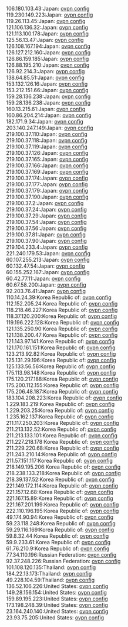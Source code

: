 106.180.103.43:Japan: [ovpn config](vpn/106_180_103_43.ovpn)  
119.230.149.223:Japan: [ovpn config](vpn/119_230_149_223.ovpn)  
119.26.113.45:Japan: [ovpn config](vpn/119_26_113_45.ovpn)  
121.106.136.32:Japan: [ovpn config](vpn/121_106_136_32.ovpn)  
121.113.100.178:Japan: [ovpn config](vpn/121_113_100_178.ovpn)  
125.56.13.47:Japan: [ovpn config](vpn/125_56_13_47.ovpn)  
126.108.167.194:Japan: [ovpn config](vpn/126_108_167_194.ovpn)  
126.127.212.160:Japan: [ovpn config](vpn/126_127_212_160.ovpn)  
126.86.159.185:Japan: [ovpn config](vpn/126_86_159_185.ovpn)  
126.88.195.210:Japan: [ovpn config](vpn/126_88_195_210.ovpn)  
126.92.214.3:Japan: [ovpn config](vpn/126_92_214_3.ovpn)  
138.64.85.51:Japan: [ovpn config](vpn/138_64_85_51.ovpn)  
153.132.126.16:Japan: [ovpn config](vpn/153_132_126_16.ovpn)  
153.212.151.66:Japan: [ovpn config](vpn/153_212_151_66.ovpn)  
159.28.136.238:Japan: [ovpn config](vpn/159_28_136_238.ovpn)  
159.28.136.238:Japan: [ovpn config](vpn/159_28_136_238.ovpn)  
160.13.215.61:Japan: [ovpn config](vpn/160_13_215_61.ovpn)  
160.86.204.214:Japan: [ovpn config](vpn/160_86_204_214.ovpn)  
182.171.9.34:Japan: [ovpn config](vpn/182_171_9_34.ovpn)  
203.140.247.149:Japan: [ovpn config](vpn/203_140_247_149.ovpn)  
219.100.37.110:Japan: [ovpn config](vpn/219_100_37_110.ovpn)  
219.100.37.118:Japan: [ovpn config](vpn/219_100_37_118.ovpn)  
219.100.37.119:Japan: [ovpn config](vpn/219_100_37_119.ovpn)  
219.100.37.126:Japan: [ovpn config](vpn/219_100_37_126.ovpn)  
219.100.37.165:Japan: [ovpn config](vpn/219_100_37_165.ovpn)  
219.100.37.166:Japan: [ovpn config](vpn/219_100_37_166.ovpn)  
219.100.37.169:Japan: [ovpn config](vpn/219_100_37_169.ovpn)  
219.100.37.174:Japan: [ovpn config](vpn/219_100_37_174.ovpn)  
219.100.37.177:Japan: [ovpn config](vpn/219_100_37_177.ovpn)  
219.100.37.179:Japan: [ovpn config](vpn/219_100_37_179.ovpn)  
219.100.37.190:Japan: [ovpn config](vpn/219_100_37_190.ovpn)  
219.100.37.2:Japan: [ovpn config](vpn/219_100_37_2.ovpn)  
219.100.37.24:Japan: [ovpn config](vpn/219_100_37_24.ovpn)  
219.100.37.29:Japan: [ovpn config](vpn/219_100_37_29.ovpn)  
219.100.37.54:Japan: [ovpn config](vpn/219_100_37_54.ovpn)  
219.100.37.56:Japan: [ovpn config](vpn/219_100_37_56.ovpn)  
219.100.37.81:Japan: [ovpn config](vpn/219_100_37_81.ovpn)  
219.100.37.90:Japan: [ovpn config](vpn/219_100_37_90.ovpn)  
219.104.233.4:Japan: [ovpn config](vpn/219_104_233_4.ovpn)  
221.240.179.53:Japan: [ovpn config](vpn/221_240_179_53.ovpn)  
60.107.255.213:Japan: [ovpn config](vpn/60_107_255_213.ovpn)  
60.132.47.54:Japan: [ovpn config](vpn/60_132_47_54.ovpn)  
60.155.252.167:Japan: [ovpn config](vpn/60_155_252_167.ovpn)  
60.42.77.11:Japan: [ovpn config](vpn/60_42_77_11.ovpn)  
60.67.58.200:Japan: [ovpn config](vpn/60_67_58_200.ovpn)  
92.203.76.41:Japan: [ovpn config](vpn/92_203_76_41.ovpn)  
110.14.24.39:Korea Republic of: [ovpn config](vpn/110_14_24_39.ovpn)  
112.152.205.24:Korea Republic of: [ovpn config](vpn/112_152_205_24.ovpn)  
118.218.46.227:Korea Republic of: [ovpn config](vpn/118_218_46_227.ovpn)  
118.37.120.200:Korea Republic of: [ovpn config](vpn/118_37_120_200.ovpn)  
119.196.222.128:Korea Republic of: [ovpn config](vpn/119_196_222_128.ovpn)  
121.135.250.90:Korea Republic of: [ovpn config](vpn/121_135_250_90.ovpn)  
121.138.200.47:Korea Republic of: [ovpn config](vpn/121_138_200_47.ovpn)  
121.143.97.141:Korea Republic of: [ovpn config](vpn/121_143_97_141.ovpn)  
121.170.161.151:Korea Republic of: [ovpn config](vpn/121_170_161_151.ovpn)  
123.213.92.82:Korea Republic of: [ovpn config](vpn/123_213_92_82.ovpn)  
125.131.29.196:Korea Republic of: [ovpn config](vpn/125_131_29_196.ovpn)  
125.133.56.56:Korea Republic of: [ovpn config](vpn/125_133_56_56.ovpn)  
175.113.98.148:Korea Republic of: [ovpn config](vpn/175_113_98_148.ovpn)  
175.120.217.188:Korea Republic of: [ovpn config](vpn/175_120_217_188.ovpn)  
175.200.112.155:Korea Republic of: [ovpn config](vpn/175_200_112_155.ovpn)  
175.206.48.187:Korea Republic of: [ovpn config](vpn/175_206_48_187.ovpn)  
183.104.208.223:Korea Republic of: [ovpn config](vpn/183_104_208_223.ovpn)  
1.229.183.219:Korea Republic of: [ovpn config](vpn/1_229_183_219.ovpn)  
1.229.203.25:Korea Republic of: [ovpn config](vpn/1_229_203_25.ovpn)  
1.235.162.137:Korea Republic of: [ovpn config](vpn/1_235_162_137.ovpn)  
211.117.250.203:Korea Republic of: [ovpn config](vpn/211_117_250_203.ovpn)  
211.213.132.52:Korea Republic of: [ovpn config](vpn/211_213_132_52.ovpn)  
211.213.133.101:Korea Republic of: [ovpn config](vpn/211_213_133_101.ovpn)  
211.227.218.178:Korea Republic of: [ovpn config](vpn/211_227_218_178.ovpn)  
211.229.220.68:Korea Republic of: [ovpn config](vpn/211_229_220_68.ovpn)  
211.243.210.14:Korea Republic of: [ovpn config](vpn/211_243_210_14.ovpn)  
211.57.151.117:Korea Republic of: [ovpn config](vpn/211_57_151_117.ovpn)  
218.149.195.206:Korea Republic of: [ovpn config](vpn/218_149_195_206.ovpn)  
218.238.133.218:Korea Republic of: [ovpn config](vpn/218_238_133_218.ovpn)  
218.39.137.52:Korea Republic of: [ovpn config](vpn/218_39_137_52.ovpn)  
221.149.172.114:Korea Republic of: [ovpn config](vpn/221_149_172_114.ovpn)  
221.157.12.68:Korea Republic of: [ovpn config](vpn/221_157_12_68.ovpn)  
221.167.15.89:Korea Republic of: [ovpn config](vpn/221_167_15_89.ovpn)  
221.167.201.199:Korea Republic of: [ovpn config](vpn/221_167_201_199.ovpn)  
222.110.196.195:Korea Republic of: [ovpn config](vpn/222_110_196_195.ovpn)  
49.174.90.94:Korea Republic of: [ovpn config](vpn/49_174_90_94.ovpn)  
59.23.118.248:Korea Republic of: [ovpn config](vpn/59_23_118_248.ovpn)  
59.29.116.169:Korea Republic of: [ovpn config](vpn/59_29_116_169.ovpn)  
59.8.32.44:Korea Republic of: [ovpn config](vpn/59_8_32_44.ovpn)  
59.9.233.61:Korea Republic of: [ovpn config](vpn/59_9_233_61.ovpn)  
61.76.210.9:Korea Republic of: [ovpn config](vpn/61_76_210_9.ovpn)  
77.34.110.196:Russian Federation: [ovpn config](vpn/77_34_110_196.ovpn)  
92.37.248.226:Russian Federation: [ovpn config](vpn/92_37_248_226.ovpn)  
101.108.120.135:Thailand: [ovpn config](vpn/101_108_120_135.ovpn)  
184.22.13.173:Thailand: [ovpn config](vpn/184_22_13_173.ovpn)  
49.228.104.59:Thailand: [ovpn config](vpn/49_228_104_59.ovpn)  
136.52.106.226:United States: [ovpn config](vpn/136_52_106_226.ovpn)  
149.28.156.154:United States: [ovpn config](vpn/149_28_156_154.ovpn)  
159.89.195.223:United States: [ovpn config](vpn/159_89_195_223.ovpn)  
173.198.248.39:United States: [ovpn config](vpn/173_198_248_39.ovpn)  
23.164.240.140:United States: [ovpn config](vpn/23_164_240_140.ovpn)  
23.93.75.205:United States: [ovpn config](vpn/23_93_75_205.ovpn)  
